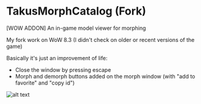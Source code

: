 # TakusMorphCatalog (Fork)
[WOW ADDON] An in-game model viewer for morphing

My fork work on WoW 8.3 (I didn't check on older or recent versions of the game)

Basically it's just an improvement of life:
* Close the window by pressing escape
* Morph and demorph buttons added on the morph window (with "add to favorite" and "copy id")

![alt text](https://i.imgur.com/MOMGmFm.png "Image Preview")
